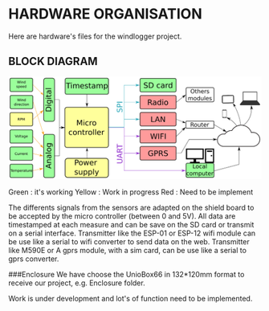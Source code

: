 # HARDWARE ORGANISATION
Here are hardware's files for the windlogger project.

## BLOCK DIAGRAM
![windlogger project block diagram](/Hardware/diagram.png)

Green : it's working
Yellow : Work in progress
Red : Need to be implement

The differents signals from the sensors are adapted on the shield board to be accepted by the micro controller (between 0 and 5V).
All data are timestamped at each measure and can be save on the SD card or transmit on a serial interface.
Transmitter like the ESP-01 or ESP-12 wifi module can be use like a serial to wifi converter to send data on the web.
Transmitter like M590E or A gprs module, with a sim card, can be use like a serial to gprs converter.

###Enclosure
We have choose the UnioBox66 in 132*120mm format to receive our project, e.g. Enclosure folder.

Work is under development and lot's of function need to be implemented.
